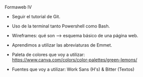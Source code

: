 Formaweb IV

- Seguir el tutorial de Git.

- Uso de la terminal tanto Powershell como Bash.

- Wireframes: qué son --> esquema básico de una página web.

- Aprendimos a utilizar las abreviaturas de Emmet.

- Paleta de colores que voy a utilizar: https://www.canva.com/colors/color-palettes/green-lemons/

- Fuentes que voy a utilizar: Work Sans (H's) & Bitter (Textos)
